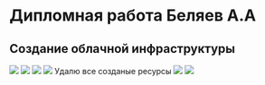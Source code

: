 # Дипломная работа Беляев А.А 

## Создание облачной инфраструктуры

<image src="IMG/1.png">
<image src="IMG/2.png">
<image src="IMG/3.png">
<image src="IMG/4.png">
Удалю все созданые ресурсы
<image src="IMG/5.png">
<image src="IMG/6.png">
